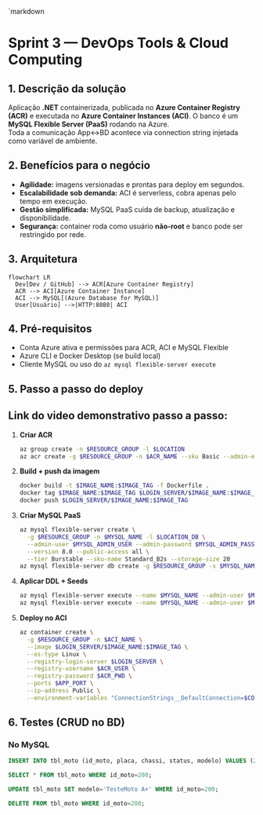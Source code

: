 
`markdown
# Sprint 3 — DevOps Tools & Cloud Computing

## 1. Descrição da solução
Aplicação **.NET** containerizada, publicada no **Azure Container Registry (ACR)** e executada no **Azure Container Instances (ACI)**. O banco é um **MySQL Flexible Server (PaaS)** rodando na Azure.  
Toda a comunicação App↔BD acontece via connection string injetada como variável de ambiente.

## 2. Benefícios para o negócio
- **Agilidade:** imagens versionadas e prontas para deploy em segundos.
- **Escalabilidade sob demanda:** ACI é serverless, cobra apenas pelo tempo em execução.
- **Gestão simplificada:** MySQL PaaS cuida de backup, atualização e disponibilidade.
- **Segurança:** container roda como usuário **não-root** e banco pode ser restringido por rede.

## 3. Arquitetura
```mermaid
flowchart LR
  Dev[Dev / GitHub] --> ACR[Azure Container Registry]
  ACR --> ACI[Azure Container Instance]
  ACI --> MySQL[(Azure Database for MySQL)]
  User[Usuário] -->|HTTP:8080| ACI
```

## 4. Pré-requisitos

* Conta Azure ativa e permissões para ACR, ACI e MySQL Flexible
* Azure CLI e Docker Desktop (se build local)
* Cliente MySQL ou uso do `az mysql flexible-server execute`

## 5. Passo a passo do deploy

## Link do video demonstrativo passo a passo: 

1. **Criar ACR**

   ```bash
   az group create -n $RESOURCE_GROUP -l $LOCATION
   az acr create -g $RESOURCE_GROUP -n $ACR_NAME --sku Basic --admin-enabled true
   
2. **Build + push da imagem**

   ```bash
   docker build -t $IMAGE_NAME:$IMAGE_TAG -f Dockerfile .
   docker tag $IMAGE_NAME:$IMAGE_TAG $LOGIN_SERVER/$IMAGE_NAME:$IMAGE_TAG
   docker push $LOGIN_SERVER/$IMAGE_NAME:$IMAGE_TAG
   
3. **Criar MySQL PaaS**

   ```bash
   az mysql flexible-server create \
     -g $RESOURCE_GROUP -n $MYSQL_NAME -l $LOCATION_DB \
     --admin-user $MYSQL_ADMIN_USER --admin-password $MYSQL_ADMIN_PASSWORD \
     --version 8.0 --public-access all \
     --tier Burstable --sku-name Standard_B2s --storage-size 20
   az mysql flexible-server db create -g $RESOURCE_GROUP -s $MYSQL_NAME -d $MYSQL_DB
   
4. **Aplicar DDL + Seeds**

   ```bash
   az mysql flexible-server execute --name $MYSQL_NAME --admin-user $MYSQL_ADMIN_USER --admin-password $MYSQL_ADMIN_PASSWORD --file script_bd.sql
   az mysql flexible-server execute --name $MYSQL_NAME --admin-user $MYSQL_ADMIN_USER --admin-password $MYSQL_ADMIN_PASSWORD --file seed_bd.sql
   
5. **Deploy no ACI**

   ```bash
   az container create \
     -g $RESOURCE_GROUP -n $ACI_NAME \
     --image $LOGIN_SERVER/$IMAGE_NAME:$IMAGE_TAG \
     --os-type Linux \
     --registry-login-server $LOGIN_SERVER \
     --registry-username $ACR_USER \
     --registry-password $ACR_PWD \
     --ports $APP_PORT \
     --ip-address Public \
     --environment-variables "ConnectionStrings__DefaultConnection=$CONN_STR"
   

## 6. Testes (CRUD no BD)

### No MySQL

```sql
INSERT INTO tbl_moto (id_moto, placa, chassi, status, modelo) VALUES (200,'ZZZ9A99','9C1R9999999999999','Ativa','TesteMoto A');

SELECT * FROM tbl_moto WHERE id_moto=200;

UPDATE tbl_moto SET modelo='TesteMoto A+' WHERE id_moto=200;

DELETE FROM tbl_moto WHERE id_moto=200;
